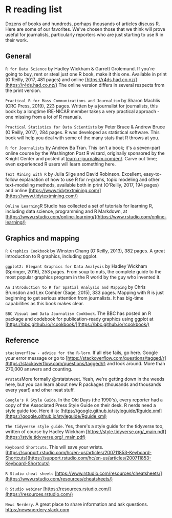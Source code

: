 # R reading list

Dozens of books and hundreds, perhaps thousands of articles discuss R. Here are some of our favorites. We've chosen those that we think will prove useful for journalists, particularly reporters who are just starting to use R in their work.

## General

<code>R for Data Science</code> by Hadley Wickham & Garrett Grolemund. If you're going to buy, rent or steal just one R book, make it this one. Available in print (O'Reilly, 2017, 481 pages) and online [https://r4ds.had.co.nz/](https://r4ds.had.co.nz/) The online version differs in several respects from the print version.

<code>Practical R for Mass Communications and Journalism</code> by Sharon Machlis (CRC Press, 2019), 223 pages. Written by a journalist for journalists, this book by a longtime IRE-NICAR member takes a very practical approach - one missing from a lot of R manuals.

<code>Practical Statistics for Data Scientists</code> by Peter Bruce & Andrew Bruce (O'Reilly, 2017), 284 pages. R was developed as statistical software. This book will help you deal with some of the many stats that R throws at you.

<code>R for Journalists</code> by Andrew Ba Tran. This isn't a book; it's a seven-part online course by the Washington Post R wizard, originally sponsored by the Knight Center and posted at [learn.r-journalism.com/en/](learn.r-journalism.com/en/). Carve out time; even experienced R users will learn something here.

<code>Text Mining with R</code> by Julia Silge and David Robinson. Excellent, easy-to-follow explanation of how to use R for n-grams, topic modeling and other text-modeling methods, available both in print (O'Reilly, 2017, 194 pages) and online [https://www.tidytextmining.com/](https://www.tidytextmining.com/)

<code>Online Learning</code>R Studio has collected a set of tutorials for learning R, including data science, programming and R Markdown, at [https://www.rstudio.com/online-learning/](https://www.rstudio.com/online-learning/)

## Graphics and mapping

<code>R Graphics Cookbook</code> by Winston Chang (O'Reilly, 2013), 382 pages. A great introduction to R graphics, including ggplot.

<code>ggplot2: Elegant Graphics for Data Analysis</code> by Hadley Wickham (Springer, 2016), 253 pages. From soup to nuts, the complete guide to the most popular graphics program in the R world by the guy who invented it.

<code>An Introduction to R for Spatial Analysis and Mapping</code> by Chris Brunsdon and Lex Comber (Sage, 2015), 333 pages. Mapping with R is just beginning to get serious attention from journalists. It has big-time capabilities as this book makes clear.

<code>BBC Visual and Data Journalism Cookbook</code>. The BBC has posted an R package and codebook for publication-ready graphics using ggplot at [https://bbc.github.io/rcookbook/](https://bbc.github.io/rcookbook/)

## Reference

<code>stackoverflow - advice for the R-lorn</code>. If all else fails, go here. Google your error message or go to [https://stackoverflow.com/questions/tagged/r](https://stackoverflow.com/questions/tagged/r)
and look around. More than 270,000 answers and counting.

<code>#rstats</code>More formally @rstatstweet. Yeah, we're getting down in the weeds here, but you can learn about new R packages (thousands and thousands every year!) and other neat stuff.

<code>Google's R Style Guide</code>. In the Old Days (the 1990's), every reporter had a copy of the Associated Press Style Guide on their desk. R nerds need a style guide too. Here it is: [https://google.github.io/styleguide/Rguide.xml](https://google.github.io/styleguide/Rguide.xml)

<code>The tidyverse style guide</code>. Yes, there's a style guide for the tidyverse too, written of course by Hadley Wickham [https://style.tidyverse.org/_main.pdf](https://style.tidyverse.org/_main.pdf)

<code>Keyboard Shortcuts</code>. This will save your wrists.[https://support.rstudio.com/hc/en-us/articles/200711853-Keyboard-Shortcuts](https://support.rstudio.com/hc/en-us/articles/200711853-Keyboard-Shortcuts)

<code>R Studio cheat sheets</code> [https://www.rstudio.com/resources/cheatsheets/](https://www.rstudio.com/resources/cheatsheets/)

<code>R Studio webinar</code> [https://resources.rstudio.com/](https://resources.rstudio.com/)

<code>News Nerdery</code>. A great place to share information and ask questions. [https:/newsnerdery.slack.com](https:/newsnerdery.slack.com)
